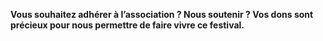 **Vous souhaitez adhérer à l’association ? Nous soutenir ? Vos dons sont précieux pour nous permettre de faire vivre ce festival.** 